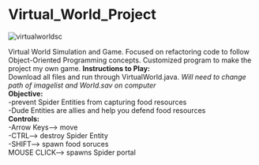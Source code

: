 # Virtual_World_Project
![virtualworldsc](https://user-images.githubusercontent.com/101173706/205523026-e0faffa6-cc69-4678-938b-879511df7e4d.png)  <br />


Virtual World Simulation and Game. Focused on refactoring code to follow Object-Oriented Programming concepts.  Customized program to make the project my own game.
**Instructions to Play:**  <br />
Download all files and run through VirtualWorld.java. 
_Will need to change path of imagelist and World.sav on computer_  <br />
**Objective:**  <br />
-prevent Spider Entities from capturing food resources  <br />
-Dude Entities are allies and help you defend food resources  <br />
**Controls:**  <br />
-Arrow Keys--> move  <br />
-CTRL--> destroy Spider Entity  <br />
-SHIFT--> spawn food soruces  <br />
MOUSE CLICK--> spawns Spider portal  <br />
